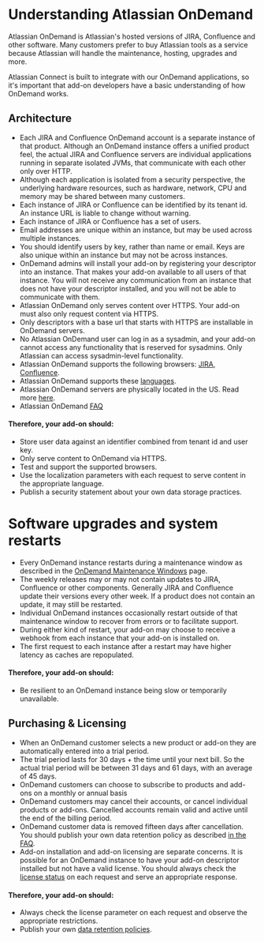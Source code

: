 # Understanding Atlassian OnDemand

Atlassian OnDemand is Atlassian's hosted versions of JIRA, Confluence and other software. Many
customers prefer to buy Atlassian tools as a service because Atlassian will handle the maintenance,
hosting, upgrades and more.

Atlassian Connect is built to integrate with our OnDemand applications, so it's important that
add-on developers have a basic understanding of how OnDemand works.

## Architecture
* Each JIRA and Confluence OnDemand account is a separate instance of that product. Although an OnDemand
instance offers a unified product feel, the actual JIRA and Confluence servers are individual applications
running in separate isolated JVMs, that communicate with each other only over HTTP.
* Although each application is isolated from a security perspective, the underlying hardware resources, such as
hardware, network, CPU and memory may be shared between many customers.
* Each instance of JIRA or Confluence can be identified by its tenant id. An instance URL is liable
to change without warning.
* Each instance of JIRA or Confluence has a set of users.
* Email addresses are unique within an instance, but may be used across multiple instances.
* You should identify users by key, rather than name or email. Keys are also unique within an
instance but may not be across instances.
* OnDemand admins will install your add-on by registering your descriptor into an instance. That
makes your add-on available to all users of that instance. You will not receive any communication from an
instance that does not have your descriptor installed, and you will not be able to communicate with them.
* Atlassian OnDemand only serves content over HTTPS. Your add-on must also only request content via
HTTPS.
* Only descriptors with a base url that starts with HTTPS are installable in OnDemand servers.
* No Atlassian OnDemand user can log in as a sysadmin, and your add-on cannot access any
functionality that is reserved for sysadmins. Only Atlassian can access sysadmin-level functionality.
* Atlassian OnDemand supports the following browsers: [JIRA](https://confluence.atlassian.com/display/JIRA/Supported+Platforms),
[Confluence](https://confluence.atlassian.com/display/JIRA/Supported+Platforms).
* Atlassian OnDemand supports these [languages](https://confluence.atlassian.com/display/AOD/Language+Support+in+Atlassian+OnDemand).
* Atlassian OnDemand servers are physically located in the US. Read more [here](https://www.atlassian.com/hosted/security).
* Atlassian OnDemand [FAQ](https://confluence.atlassian.com/display/AOD/Atlassian+OnDemand+FAQ)

#### Therefore, your add-on should:
* Store user data against an identifier combined from tenant id and user key.
* Only serve content to OnDemand via HTTPS.
* Test and support the supported browsers.
* Use the localization parameters with each request to serve content in the appropriate language.
* Publish a security statement about your own data storage practices.

# Software upgrades and system restarts
* Every OnDemand instance restarts during a maintenance window as described in the
[OnDemand Maintenance Windows](https://confluence.atlassian.com/display/AOD/Atlassian+OnDemand+maintenance+windows) page.
* The weekly releases may or may not contain updates to JIRA, Confluence or other components.
Generally JIRA and Confluence update their versions every other week. If a product does not
contain an update, it may still be restarted.
* Individual OnDemand instances occasionally restart outside of that maintenance window to recover
from errors or to facilitate support.
* During either kind of restart, your add-on may choose to receive a webhook from each instance that
your add-on is installed on.
* The first request to each instance after a restart may have higher latency as caches are repopulated.

#### Therefore, your add-on should:
* Be resilient to an OnDemand instance being slow or temporarily unavailable.

## Purchasing & Licensing
* When an OnDemand customer selects a new product or add-on they are automatically entered into a
trial period.
* The trial period lasts for 30 days + the time until your next bill. So the actual trial period
will be between 31 days and 61 days, with an average of 45 days.
* OnDemand customers can choose to subscribe to products and add-ons on a monthly or annual basis
* OnDemand customers may cancel their accounts, or cancel individual products or add-ons. Cancelled
accounts remain valid and active until the end of the billing period.
* OnDemand customer data is removed fifteen days after cancellation. You should publish your own data
retention policy as described [in the FAQ](../resources/faqs.html).
* Add-on installation and add-on licensing are separate concerns. It is possible for an OnDemand
instance to have your add-on descriptor installed but not have a valid license. You should always
check the [license status](../concepts/licensing.html) on each request and serve an appropriate
response.

#### Therefore, your add-on should:
* Always check the license parameter on each request and observe the appropriate restrictions.
* Publish your own [data retention policies](../resources/faqs.html).
